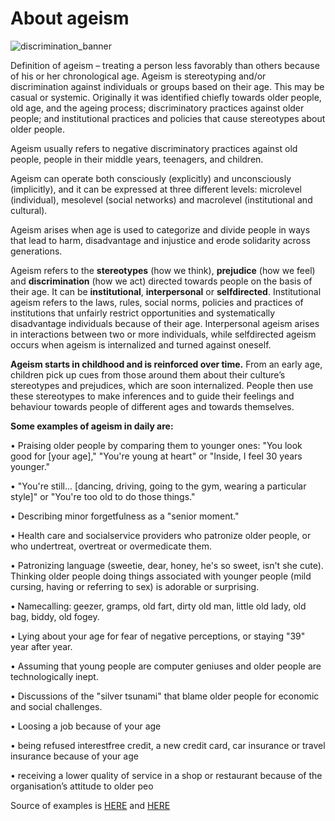 # About ageism
 
![discrimination_banner](/./../static/img/png/discrimination_illustration_flat.png)

Definition of ageism – treating   a person less favorably than others because of his or her chronological age. Ageism is stereotyping   and/or discrimination against individuals or groups based on their age. This   may be casual or systemic. Originally it was identified chiefly towards older   people, old age, and the ageing process; discriminatory practices against  older people; and institutional practices and policies that cause stereotypes   about older people.    

Ageism usually refers to negative discriminatory practices against old   people, people in their middle years, teenagers, and children.   

Ageism can operate both   consciously (explicitly) and unconsciously (implicitly), and it can be   expressed at three different levels: microlevel (individual), mesolevel   (social networks) and macrolevel (institutional and cultural).  

Ageism arises when age   is used to categorize and divide people in ways that lead to harm,   disadvantage and injustice and erode solidarity across generations.

Ageism refers to the **stereotypes**   (how we think), **prejudice** (how we feel) and **discrimination** (how   we act) directed towards people on the basis of their age.   It can be **institutional**,   **interpersonal** or **selfdirected**.    Institutional ageism refers to the laws,   rules, social norms, policies and practices of institutions that unfairly   restrict opportunities and systematically disadvantage individuals because of   their age.   Interpersonal ageism arises in   interactions between two or more individuals, while selfdirected ageism   occurs when ageism is internalized and turned against oneself. 

**Ageism starts in childhood and   is reinforced over time.** From an early age, children pick up cues from those around them about   their culture’s stereotypes and prejudices, which are soon internalized.   People then use these stereotypes to make inferences and to guide their   feelings and behaviour towards people of different ages and towards   themselves.      

**Some examples of ageism in daily are:**  

 • Praising older people by   comparing them to younger ones: "You look good for [your age],"   "You're young at heart" or "Inside, I feel 30 years   younger."   

•   "You're still... [dancing,   driving, going to the gym, wearing a particular style]" or "You're   too old to do those things."   

• Describing minor forgetfulness   as a "senior moment."   

• Health care and socialservice   providers who patronize older people, or who undertreat, overtreat or   overmedicate them.   

• Patronizing language (sweetie,   dear, honey, he's so sweet, isn't she cute). Thinking older people doing   things associated with younger people (mild cursing, having or referring to sex)   is adorable or surprising.       

• Namecalling: geezer, gramps, old fart, dirty old man, little old lady, old bag, biddy, old fogey.      

• Lying about your age for fear   of negative perceptions, or staying "39" year after year.   

• Assuming that young people are   computer geniuses and older people are technologically inept.   

• Discussions of the "silver   tsunami" that blame older people for economic and social challenges. 

• Loosing a job because of your age   

• being refused interestfree   credit, a new credit card, car insurance or travel insurance because of your   age   

•  receiving a lower quality of   service in a shop or restaurant because of the organisation’s attitude to   older peo

Source of examples is [HERE](https://www.startribune.com/12-examples-of-everyday-ageism/451306773/) and [HERE](https://www.ageuk.org.uk/information-advice/work-learning/discrimination-rights/ageism/)    